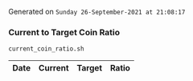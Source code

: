 Generated on `Sunday 26-September-2021 at 21:08:17`

### Current to Target Coin Ratio
`current_coin_ratio.sh`

Date|Current|Target|Ratio
---|---|---|---
